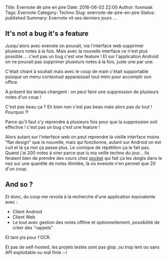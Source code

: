Title: Evernote de pire en pire
Date: 2016-06-02 22:00
Author: foxmask
Tags: Evernote
Category: Techno
Slug: evernote-de-pire-en-pire
Status: published
Summary: Evernote vit ses derniers jours ... 

## It's not a bug it's a feature 

Jusqu'alors avec evenote on pouvait, via l'interface web supprimer plusieurs notes à la fois. Mais avec la nouvelle interface ce n'est plus possible.... c'est pas un bug c'est une feature !
Et sur l'application Android on ne pouvait pas supprimer plusieurs notes à la fois, juste une par une.

C'était chiant à souhait mais avec le coup de main c'était supportable puisque un menu contextuel apparaissait tout mimi pour accomplir son office.

À présent les temps changent : on peut faire une suppression de plusieurs notes d'un coup !

C'est pas beau ça ? Eh bien non c'est pas beau mais alors pas du tout ! Pourquoi ?!

Parce qu'il faut s'y reprendre à plusieurs fois pour que la suppression soit effective ! c'est pas un bug c'est une feature !

Alors autant sur l'interface web on peut reprendre la vieille interface moins "flat design" que la nouvelle, mais qui fonctionne, autant sur Android on est cuit et là ça moi ça passe plus. Le comique de répétition ça le fait pas. Quand j'ai 200 notes à virer parce que lu ma veille techno du jour...
Ils feraient bien de prendre des cours chez [pocket](https://getpocket.com) qui fait ça les doigts dans le nez sur une quantité de notes illimitée, là où evenote n'en permet que 20 d'un coup.

## And so ?

Et donc, du coup me revoilà à la recherche d'une application équivalente avec :
- Client Android
- Client Web
- Le tout avec gestion des notes offline et optionnellement, possibilité de créer des "rappels" 

Et tant pis pour l'OCR.

Et pas de self-hosted, les projets testés sont pas glop ,ou trop lent ou sans API exploitable ou mal finie :-/
